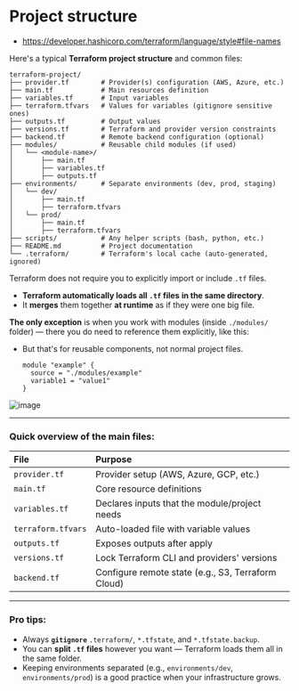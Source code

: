 # Project structure

- https://developer.hashicorp.com/terraform/language/style#file-names

Here's a typical **Terraform project structure** and common files:

```
terraform-project/
├── provider.tf        # Provider(s) configuration (AWS, Azure, etc.)
├── main.tf            # Main resources definition
├── variables.tf       # Input variables
├── terraform.tfvars   # Values for variables (gitignore sensitive ones)
├── outputs.tf         # Output values
├── versions.tf        # Terraform and provider version constraints
├── backend.tf         # Remote backend configuration (optional)
├── modules/           # Reusable child modules (if used)
│   └── <module-name>/
│       ├── main.tf
│       ├── variables.tf
│       ├── outputs.tf
├── environments/      # Separate environments (dev, prod, staging)
│   └── dev/
│       ├── main.tf
│       ├── terraform.tfvars
│   └── prod/
│       ├── main.tf
│       ├── terraform.tfvars
├── scripts/           # Any helper scripts (bash, python, etc.)
├── README.md          # Project documentation
└── .terraform/        # Terraform's local cache (auto-generated, ignored)
```

Terraform does not require you to explicitly import or include `.tf` files.
- **Terraform automatically loads all `.tf` files** **in the same directory**.
- It **merges** them together **at runtime** as if they were one big file.

**The only exception** is when you work with modules (inside `./modules/` folder) — there you do need to reference them explicitly, like this:
- But that's for reusable components, not normal project files.
  ```hcl
  module "example" {
    source = "./modules/example"
    variable1 = "value1"
  }
  ```

![image](https://github.com/user-attachments/assets/6937ee21-0176-4149-868a-9902a66bd2b8)

---

### Quick overview of the **main files**:

| File | Purpose |
|:-----|:--------|
| `provider.tf` | Provider setup (AWS, Azure, GCP, etc.) |
| `main.tf` | Core resource definitions |
| `variables.tf` | Declares inputs that the module/project needs |
| `terraform.tfvars` | Auto-loaded file with variable values |
| `outputs.tf` | Exposes outputs after apply |
| `versions.tf` | Lock Terraform CLI and providers' versions |
| `backend.tf` | Configure remote state (e.g., S3, Terraform Cloud) |

---

### Pro tips:
- Always **`gitignore`** `.terraform/`, `*.tfstate`, and `*.tfstate.backup`.
- You can **split `.tf` files** however you want — Terraform loads them all in the same folder.
- Keeping environments separated (e.g., `environments/dev`, `environments/prod`) is a good practice when your infrastructure grows.

